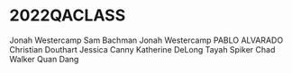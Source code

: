 # 2022QACLASS
Jonah Westercamp 
Sam Bachman 
Jonah Westercamp 
PABLO ALVARADO 
Christian Douthart 
Jessica Canny 
Katherine DeLong 
Tayah Spiker 
Chad Walker
Quan Dang
